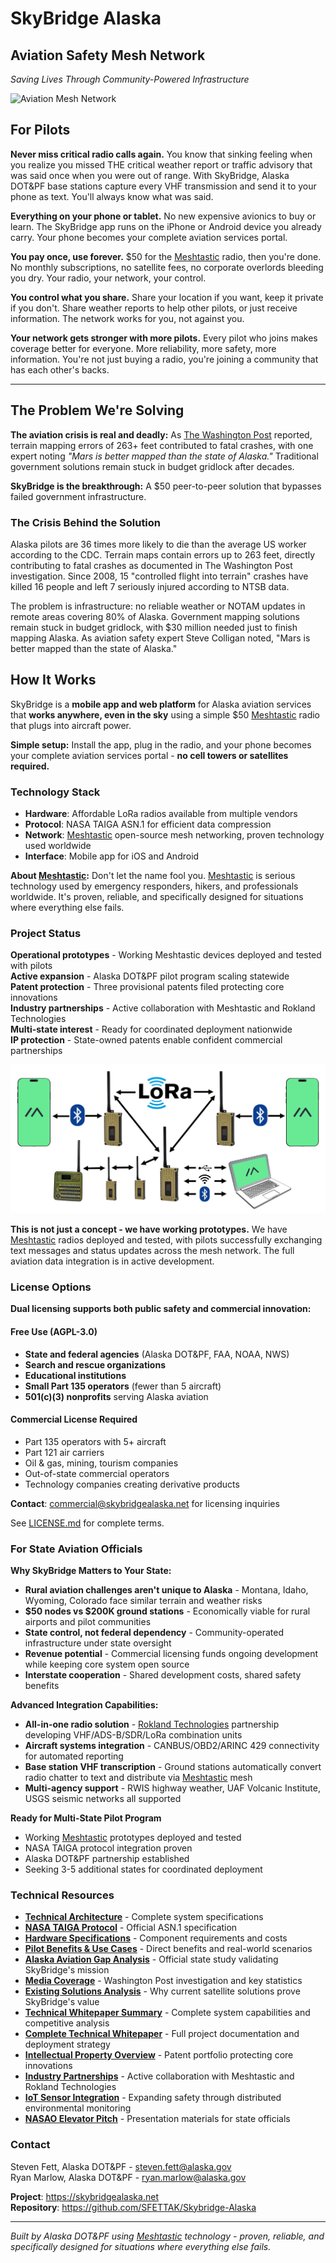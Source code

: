 # SkyBridge Alaska
## Aviation Safety Mesh Network
*Saving Lives Through Community-Powered Infrastructure*

![Aviation Mesh Network](docs/SDR-Mesh-GeneralAviation.png)

## For Pilots

**Never miss critical radio calls again.** You know that sinking feeling when you realize you missed THE critical weather report or traffic advisory that was said once when you were out of range. With SkyBridge, Alaska DOT&PF base stations capture every VHF transmission and send it to your phone as text. You'll always know what was said.

**Everything on your phone or tablet.** No new expensive avionics to buy or learn. The SkyBridge app runs on the iPhone or Android device you already carry. Your phone becomes your complete aviation services portal.

**You pay once, use forever.** $50 for the [Meshtastic](https://meshtastic.org) radio, then you're done. No monthly subscriptions, no satellite fees, no corporate overlords bleeding you dry. Your radio, your network, your control.

**You control what you share.** Share your location if you want, keep it private if you don't. Share weather reports to help other pilots, or just receive information. The network works for you, not against you.

**Your network gets stronger with more pilots.** Every pilot who joins makes coverage better for everyone. More reliability, more safety, more information. You're not just buying a radio, you're joining a community that has each other's backs.

---

## The Problem We're Solving

**The aviation crisis is real and deadly:** As [The Washington Post](https://www.adn.com/aviation/article/alaska-s-outdated-maps-make-flying-peril-high-tech-fix-gaining-ground/2014/10/15/) reported, terrain mapping errors of 263+ feet contributed to fatal crashes, with one expert noting *"Mars is better mapped than the state of Alaska."* Traditional government solutions remain stuck in budget gridlock after decades.

**SkyBridge is the breakthrough:** A $50 peer-to-peer solution that bypasses failed government infrastructure.

### The Crisis Behind the Solution

Alaska pilots are 36 times more likely to die than the average US worker according to the CDC. Terrain maps contain errors up to 263 feet, directly contributing to fatal crashes as documented in The Washington Post investigation. Since 2008, 15 "controlled flight into terrain" crashes have killed 16 people and left 7 seriously injured according to NTSB data.

The problem is infrastructure: no reliable weather or NOTAM updates in remote areas covering 80% of Alaska. Government mapping solutions remain stuck in budget gridlock, with $30 million needed just to finish mapping Alaska. As aviation safety expert Steve Colligan noted, "Mars is better mapped than the state of Alaska."

## How It Works

SkyBridge is a **mobile app and web platform** for Alaska aviation services that **works anywhere, even in the sky** using a simple $50 [Meshtastic](https://meshtastic.org) radio that plugs into aircraft power.

**Simple setup:** Install the app, plug in the radio, and your phone becomes your complete aviation services portal - **no cell towers or satellites required.**

### Technology Stack
- **Hardware**: Affordable LoRa radios available from multiple vendors
- **Protocol**: NASA TAIGA ASN.1 for efficient data compression  
- **Network**: [Meshtastic](https://meshtastic.org) open-source mesh networking, proven technology used worldwide
- **Interface**: Mobile app for iOS and Android

**About [Meshtastic](https://meshtastic.org):** Don't let the name fool you. [Meshtastic](https://meshtastic.org) is serious technology used by emergency responders, hikers, and professionals worldwide. It's proven, reliable, and specifically designed for situations where everything else fails.

### Project Status

**Operational prototypes** - Working Meshtastic devices deployed and tested with pilots  
**Active expansion** - Alaska DOT&PF pilot program scaling statewide  
**Patent protection** - Three provisional patents filed protecting core innovations  
**Industry partnerships** - Active collaboration with Meshtastic and Rokland Technologies  
**Multi-state interest** - Ready for coordinated deployment nationwide  
**IP protection** - State-owned patents enable confident commercial partnerships  

![Network Topology](docs/network.jpg)

**This is not just a concept - we have working prototypes.** We have [Meshtastic](https://meshtastic.org) radios deployed and tested, with pilots successfully exchanging text messages and status updates across the mesh network. The full aviation data integration is in active development.

### License Options

**Dual licensing supports both public safety and commercial innovation:**

#### **Free Use (AGPL-3.0)**
- **State and federal agencies** (Alaska DOT&PF, FAA, NOAA, NWS)
- **Search and rescue organizations** 
- **Educational institutions**
- **Small Part 135 operators** (fewer than 5 aircraft)
- **501(c)(3) nonprofits** serving Alaska aviation

#### **Commercial License Required**
- Part 135 operators with 5+ aircraft
- Part 121 air carriers  
- Oil & gas, mining, tourism companies
- Out-of-state commercial operators
- Technology companies creating derivative products

**Contact**: [commercial@skybridgealaska.net](mailto:commercial@skybridgealaska.net) for licensing inquiries

See [LICENSE.md](LICENSE.md) for complete terms.


### For State Aviation Officials

**Why SkyBridge Matters to Your State:**
- **Rural aviation challenges aren't unique to Alaska** - Montana, Idaho, Wyoming, Colorado face similar terrain and weather risks
- **$50 nodes vs $200K ground stations** - Economically viable for rural airports and pilot communities  
- **State control, not federal dependency** - Community-operated infrastructure under state oversight
- **Revenue potential** - Commercial licensing funds ongoing development while keeping core system open source
- **Interstate cooperation** - Shared development costs, shared safety benefits

**Advanced Integration Capabilities:**
- **All-in-one radio solution** - [Rokland Technologies](https://rokland.com) partnership developing VHF/ADS-B/SDR/LoRa combination units
- **Aircraft systems integration** - CANBUS/OBD2/ARINC 429 connectivity for automated reporting
- **Base station VHF transcription** - Ground stations automatically convert radio chatter to text and distribute via [Meshtastic](https://meshtastic.org) mesh
- **Multi-agency support** - RWIS highway weather, UAF Volcanic Institute, USGS seismic networks all supported

**Ready for Multi-State Pilot Program**
- Working [Meshtastic](https://meshtastic.org) prototypes deployed and tested
- NASA TAIGA protocol integration proven
- Alaska DOT&PF partnership established
- Seeking 3-5 additional states for coordinated deployment

### Technical Resources
- **[Technical Architecture](ARCHITECTURE.md)** - Complete system specifications
- **[NASA TAIGA Protocol](https://aviationsystems.arc.nasa.gov/publications/2015/NASA-TM-2015-218427.pdf)** - Official ASN.1 specification
- **[Hardware Specifications](hardware/SPECIFICATIONS.md)** - Component requirements and costs
- **[Pilot Benefits & Use Cases](docs/pilot_benefits.md)** - Direct benefits and real-world scenarios
- **[Alaska Aviation Gap Analysis](docs/gap_analysis_official.md)** - Official state study validating SkyBridge's mission
- **[Media Coverage](docs/media_coverage.md)** - Washington Post investigation and key statistics
- **[Existing Solutions Analysis](docs/existing_solutions_analysis.md)** - Why current satellite solutions prove SkyBridge's value
- **[Technical Whitepaper Summary](docs/technical_whitepaper_summary.md)** - Complete system capabilities and competitive analysis
- **[Complete Technical Whitepaper](docs/complete_technical_whitepaper.md)** - Full project documentation and deployment strategy
- **[Intellectual Property Overview](docs/intellectual_property_overview.md)** - Patent portfolio protecting core innovations
- **[Industry Partnerships](docs/industry_partnerships.md)** - Active collaboration with Meshtastic and Rokland Technologies
- **[IoT Sensor Integration](docs/iot_sensor_integration.md)** - Expanding safety through distributed environmental monitoring
- **[NASAO Elevator Pitch](docs/elevator_pitch.md)** - Presentation materials for state officials

### Contact

Steven Fett, Alaska DOT&PF - [steven.fett@alaska.gov](mailto:steven.fett@alaska.gov)  
Ryan Marlow, Alaska DOT&PF - [ryan.marlow@alaska.gov](mailto:ryan.marlow@alaska.gov)

**Project**: https://skybridgealaska.net  
**Repository**: https://github.com/SFETTAK/Skybridge-Alaska

---

*Built by Alaska DOT&PF using [Meshtastic](https://meshtastic.org) technology - proven, reliable, and specifically designed for situations where everything else fails.*

